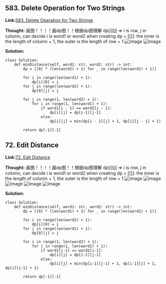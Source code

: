 ## 583. Delete Operation for Two Strings ##

**Link:**[583. Delete Operation for Two Strings](https://leetcode.com/problems/delete-operation-for-two-strings/description/)

**Thought:**
画图！！！！画dp图！！根据dp图理解
dp[i][j] => i is row, j in column, can decide i is word1 or word2
when creating dp = [[]]: the inner is the length of column + 1, the outer is the length of row + 1
![image](https://user-images.githubusercontent.com/69004164/216709395-c09e077e-6c7a-4d5d-9b6c-d3bf01ebbe3c.png)
![image](https://user-images.githubusercontent.com/69004164/216709916-2f120ab2-a77e-4343-8406-d2792aa9e7df.png)

**Solution:**
```
class Solution:
    def minDistance(self, word1: str, word2: str) -> int:
        dp = [[0] * (len(word2) + 1) for _ in range(len(word1) + 1)]

        for i in range(len(word1) + 1):
            dp[i][0] = i
        for j in range(len(word2) + 1):
            dp[0][j] = j
        
        for j in range(1, len(word2) + 1):
            for i in range(1, len(word1) + 1):
                if word1[i - 1] == word2[j - 1]:
                    dp[i][j] = dp[i-1][j-1]
                else:
                    dp[i][j] = min(dp[i - 1][j] + 1, dp[i][j - 1] + 1)
        
        return dp[-1][-1]
```

## 72. Edit Distance ##

**Link:**[72. Edit Distance](https://leetcode.com/problems/edit-distance/description/)

**Thought:**
画图！！！！画dp图！！根据dp图理解
dp[i][j] => i is row, j in column, can decide i is word1 or word2
when creating dp = [[]]: the inner is the length of column + 1, the outer is the length of row + 1
![image](https://user-images.githubusercontent.com/69004164/216710153-c18f4c76-5713-4c0f-b656-bca7d1f6c198.png)
![image](https://user-images.githubusercontent.com/69004164/216710222-0d0cc5c8-c2b9-4518-a540-f7225a420bd1.png)
![image](https://user-images.githubusercontent.com/69004164/216710436-70f7251b-13dc-4fa1-a471-19f17addd5f8.png)
![image](https://user-images.githubusercontent.com/69004164/216710479-0a112d79-b2fb-433a-a880-e1481c731970.png)
![image](https://user-images.githubusercontent.com/69004164/216710518-648f275b-2ead-423a-a9be-cc7c6370ddd0.png)

**Solution:**
```
class Solution:
    def minDistance(self, word1: str, word2: str) -> int:
        dp = [[0] * (len(word1) + 1) for _ in range(len(word2) + 1)]

        for i in range(len(word2) + 1):
            dp[i][0] = i
        for j in range(len(word1) + 1):
            dp[0][j] = j
        
        for i in range(1, len(word2) + 1):
            for j in range(1, len(word1) + 1):
                if word1[j-1] == word2[i-1]:
                    dp[i][j] = dp[i-1][j-1]
                else:
                    dp[i][j] = min(dp[i-1][j-1] + 1, dp[i-1][j] + 1, dp[i][j-1] + 1)

        return dp[-1][-1]
```
